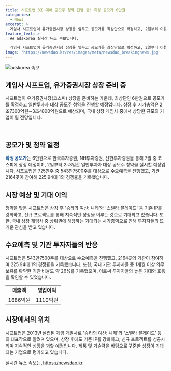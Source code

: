 ```yaml
---
title: 시프트업 3조 대어 공모주 청약 진행 중! 확정 공모가 6만원
categories:
  - News
excerpt: >
  게임사 시프트업이 유가증권시장 상장을 앞두고 공모가를 최상단으로 확정하고, 2일부터 이틀간 일반투자자 대상 공모주 청약을 진행한다. 공모주식수인 725만주 중 75%에 해당하는 543만7500주에 대한 수요예측에서 2164곳의 기관이 참여해 225.94대 1의 경쟁률을 기록했다. 이에 시프트업은 상장 후 지속적인 성장을 모색하며 기대를 모은다. (150자)
feature_text: >
  ## adskorea 실시간 뉴스 속보입니다.

  게임사 시프트업이 유가증권시장 상장을 앞두고 공모가를 최상단으로 확정하고, 2일부터 이틀간 일반투자자 대상 공모주 청약을 진행한다. 공모주식수인 725만주 중 75%에 해당하는 543만7500주에 대한 수요예측에서 2164곳의 기관이 참여해 225.94대 1의 경쟁률을 기록했다. 이에 시프트업은 상장 후 지속적인 성장을 모색하며 기대를 모은다. (150자)
image: 'https://newsdao.kr/res/images/meta/newsdao_breakingnews.jpg'
---
```


<p><img src="https://newsdao.kr/res/images/meta/newsdao_breakingnews.jpg" alt="adskorea 속보" /></p>

<h2 data-ke-size="size26">게임사 시프트업, 유가증권시장 상장 준비 중</h2>

<p>시프트업이 유가증권시장(코스피) 상장을 준비하는 가운데, 최상단인 6만원으로 공모가를 확정하고 일반투자자 대상 공모주 청약을 진행할 예정입니다. 상장 후 시가총액은 2조7300억원∼3조4800억원으로 예상되며, 국내 상장 게임사 중에서 상당한 규모의 기업이 될 전망입니다.</p>

<p data-ke-size="size16"><br></p>

<h2 data-ke-size="size24">공모가 및 청약 일정</h2>

<p><b><span style="color: #1a5490;">확정 공모가</span></b>는 6만원으로 한국투자증권, NH투자증권, 신한투자증권을 통해 7월 중 코스피에 상장 예정이며, 2일부터 2~3일간 일반투자자 대상 공모주 청약을 실시할 예정입니다. 시프트업은 725만주 중 543만7500주를 대상으로 수요예측을 진행했고, 기관 2164곳이 참여해 225.94대 1의 경쟁률을 기록했습니다.</p>

<p data-ke-size="size16"></p>

<h2 data-ke-size="size24">시장 예상 및 기대 이익</h2>

<p>청약을 앞둔 시프트업은 상장 후 '승리의 여신: 니케'와 '스텔라 블레이드' 등 기존 IP를 강화하고, 신규 프로젝트를 통해 지속적인 성장을 이루는 것으로 기대되고 있습니다. 또한, 국내 상장 게임사 중 상위권에 해당하는 기대되는 시가총액으로 인해 투자자들의 뜨거운 관심을 받고 있습니다.</p>

<p data-ke-size="size16"></p>

<h2 data-ke-size="size24">수요예측 및 기관 투자자들의 반응</h2>

<p>시프트업은 543만7500주를 대상으로 수요예측을 진행했고, 2164곳의 기관이 참여하여 225.94대 1의 경쟁률을 기록했습니다. 또한, 국내 기관 투자자들 중 1개월 이상 의무보유를 확약한 기관 비율도 약 26%를 기록했으며, 이로써 투자자들의 높은 기대와 호응을 확인할 수 있었습니다.</p>

<p data-ke-size="size16"></p>

<table>
<tbody>
<tr>
<td style="text-align: center; height: 17px;"><b>매출액</b></td>
<td style="text-align: center; height: 17px;"><b>영업이익</b></td>
</tr>
<tr>
<td style="text-align: center; height: 17px;">1686억원</td>
<td style="text-align: center; height: 17px;">1110억원</td>
</tr>
</tbody>
</table>

<p data-ke-size="size16"></p>

<h2 data-ke-size="size24">시장에서의 위치</h2>

<p>시프트업은 2013년 설립된 게임 개발사로 '승리의 여신: 니케'와 '스텔라 블레이드' 등의 대표작으로 알려져 있으며, 상장 후에도 기존 IP를 강화하고, 신규 프로젝트를 성공시키며 지속적인 성장을 꾀할 예정입니다. 제품 및 기술력을 바탕으로 꾸준한 성장이 기대되는 기업으로 평가되고 있습니다.</p>
실시간 뉴스 속보는, <a href="https://newsdao.kr" rel="dofollow">https://newsdao.kr</a>


